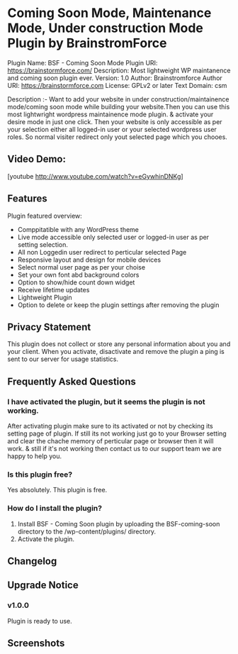 # Coming Soon Mode, Maintenance Mode, Under construction Mode Plugin by BrainstromForce

Plugin Name: BSF - Coming Soon Mode
Plugin URI: https://brainstormforce.com/
Description: Most lightweight WP maintanence and coming soon plugin ever.
Version: 1.0
Author: Brainstromforce
Author URI: https://brainstormforce.com
License: GPLv2 or later
Text Domain: csm

Description :- Want to add your website in under construction/maintainence mode/coming soon mode while building your website.Then you can use this most lightwright wordpress maintainence mode plugin. & activate your desire mode in just one click. Then your website is only accessible as per your selection either all logged-in user or your selected wordpress user roles. So normal visiter redirect only yout selected page which you chooes. 

## Video Demo:

[youtube http://www.youtube.com/watch?v=eGywhinDNKg]

## Features

Plugin featured overview:

* Comppitatible with any WordPress theme
* Live mode accessible only selected user or logged-in user as per setting selection.
* All non Loggedin user redirect to perticular selected Page
* Responsive layout and design for mobile devices
* Select normal user page as per your choise
* Set your own font abd background colors
* Option to show/hide count down widget
* Receive lifetime updates
* Lightweight Plugin
* Option to delete or keep the plugin settings after removing the plugin

## Privacy Statement

This plugin does not collect or store any personal information about you and your client. When you activate, disactivate and remove the plugin a ping is sent to our server for usage statistics.

## Frequently Asked Questions

### I have activated the plugin, but it seems the plugin is not working.

After activating plugin make sure to its activated or not by checking its setting page of plugin. If still its not working just go to your Browser setting and clear the chache memory of perticular page or browser then it will work. & still if it's not working then contact us to our support team we are happy to help you.

### Is this plugin free?

Yes absolutely. This plugin is free.

### How do I install the plugin?

1. Install BSF - Coming Soon plugin by uploading the BSF-coming-soon directory to the /wp-content/plugins/ directory.
2. Activate the plugin.

## Changelog


## Upgrade Notice

### v1.0.0
Plugin is ready to use.

## Screenshots
